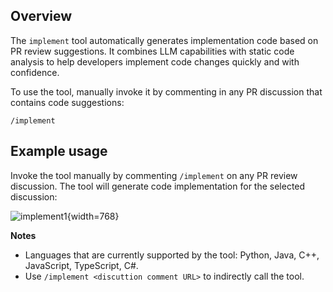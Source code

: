 ## Overview

The `implement` tool automatically generates implementation code based on PR review suggestions.
It combines LLM capabilities with static code analysis to help developers implement code changes quickly and with confidence.


To use the tool, manually invoke it by commenting in any PR discussion that contains code suggestions:
```
/implement
```

## Example usage

Invoke the tool manually by commenting `/implement` on any PR review discussion.
The tool will generate code implementation for the selected discussion:

![implement1](https://codium.ai/images/pr_agent/implement1.png){width=768}


**Notes** <br>
- Languages that are currently supported by the tool: Python, Java, C++, JavaScript, TypeScript, C#. <br>
- Use `/implement <discuttion comment URL>` to indirectly call the tool.